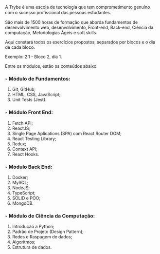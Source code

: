 A Trybe é uma escola de tecnologia que tem comprometimento genuíno com o sucesso
proﬁssional das pessoas estudantes.

São mais de 1500 horas de formação que aborda fundamentos de desenvolvimento
web, desenvolvimento, Front-end, Back-end, Ciência da computação, Metodologias
Ágeis e soft skills.

Aqui constará todos os exercícios propostos, separados por blocos e o dia de cada bloco.

Exemplo: 2.1 - Bloco 2, dia 1.

Entre os módulos, estão os conteúdos abaixo:

<h3>‣ Módulo de Fundamentos:</h3>
 <ol>
   <li>Git, GitHub;</li>
   <li>HTML, CSS, JavaScript;</li>
   <li>Unit Tests (Jest).</li>
 </ol>

<h3>‣ Módulo Front End:</h3>
 <ol>
   <li>Fetch API;</li>
   <li>ReactJS;</li>
   <li>Single Page Aplications (SPA) com React Router DOM;</li>
   <li>React Testing Library;</li>
   <li>Redux;</li>
   <li>Context API;</li>
   <li>React Hooks.</li>
 </ol>

<h3>‣ Módulo Back End:</h3>
 <ol>
   <li>Docker;</li>
   <li>MySQL;</li>
   <li>NodeJS;</li>
   <li>TypeScript;</li>
   <li>SOLID e POO;</li>
   <li>MongoDB.</li>
 </ol>

<h3>‣ Módulo de Ciência da Computação:</h3>
 <ol>
   <li>Introdução a Python;</li>
   <li>Padrão de Projeto (Design Pattern);</li>
   <li>Redes e Raspagem de dados;</li>
   <li>Algoritmos;</li>
   <li>Estrutura de dados.</li>
 </ol>
